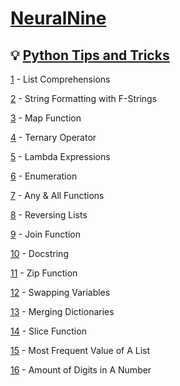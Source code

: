 # [NeuralNine](https://www.youtube.com/@NeuralNine)

## 💡 [Python Tips and Tricks](https://www.youtube.com/playlist?list=PL7yh-TELLS1GNyuvPsFEqb7JVMEUTtuau)

[1](tips-and-tricks/1-list-comprehensions.py) - List Comprehensions

[2](tips-and-tricks/2-string-formatting.py) - String Formatting with F-Strings

[3](tips-and-tricks/3-map-function.py) - Map Function

[4](tips-and-tricks/4-ternery-operator.py) - Ternary Operator

[5](tips-and-tricks/5-lambda-expressions.py) - Lambda Expressions

[6](tips-and-tricks/6-enumeration.py) - Enumeration

[7](tips-and-tricks/7-any-all-functions.py) - Any & All Functions

[8](tips-and-tricks/8-reversing-lists.py) - Reversing Lists

[9](tips-and-tricks/9-join-function.py) - Join Function

[10](tips-and-tricks/10-docstring.py) - Docstring

[11](tips-and-tricks/11-zip-function.py) - Zip Function

[12](tips-and-tricks/12-swapping-variables.py) - Swapping Variables

[13](tips-and-tricks/13-merging-dictionaries.py) - Merging Dictionaries

[14](tips-and-tricks/14-slice-function.py) - Slice Function

[15](tips-and-tricks/15-most-frequent-value-of-a-list.py) - Most Frequent Value of A List

[16](tips-and-tricks/16-amount-of-digits-in-a-number.py) - Amount of Digits in A Number

